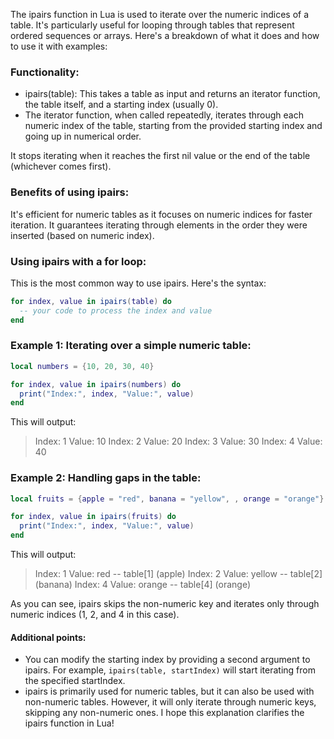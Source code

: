 

The ipairs function in Lua is used to iterate over the numeric indices of a table. It's particularly useful for looping through tables that represent ordered sequences or arrays. Here's a breakdown of what it does and how to use it with examples:

### Functionality:
- ipairs(table): This takes a table as input and returns an iterator function, the table itself, and a starting index (usually 0).
- The iterator function, when called repeatedly, iterates through each numeric index of the table, starting from the provided starting index and going up in numerical order.

It stops iterating when it reaches the first nil value or the end of the table (whichever comes first).

### Benefits of using ipairs:
It's efficient for numeric tables as it focuses on numeric indices for faster iteration.
It guarantees iterating through elements in the order they were inserted (based on numeric index).

### Using ipairs with a for loop:
This is the most common way to use ipairs. Here's the syntax:
```Lua
for index, value in ipairs(table) do
  -- your code to process the index and value
end
```

### Example 1: Iterating over a simple numeric table:
```lua 
local numbers = {10, 20, 30, 40}

for index, value in ipairs(numbers) do
  print("Index:", index, "Value:", value)
end
```

This will output:
>Index: 1 Value: 10
Index: 2 Value: 20
Index: 3 Value: 30
Index: 4 Value: 40


### Example 2: Handling gaps in the table:
```lua
local fruits = {apple = "red", banana = "yellow", , orange = "orange"}

for index, value in ipairs(fruits) do
  print("Index:", index, "Value:", value)
end
```

This will output:
>Index: 1 Value: red  -- table[1] (apple)
Index: 2 Value: yellow  -- table[2] (banana)
Index: 4 Value: orange  -- table[4] (orange)

As you can see, ipairs skips the non-numeric key and iterates only through numeric indices (1, 2, and 4 in this case).

#### Additional points:
- You can modify the starting index by providing a second argument to ipairs. For example, ```ipairs(table, startIndex)``` will start iterating from the specified startIndex.
- ipairs is primarily used for numeric tables, but it can also be used with non-numeric tables. However, it will only iterate through numeric keys, skipping any non-numeric ones.
I hope this explanation clarifies the ipairs function in Lua!
